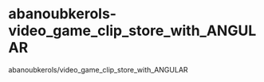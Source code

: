 # abanoubkerols-video_game_clip_store_with_ANGULAR
abanoubkerols/video_game_clip_store_with_ANGULAR
